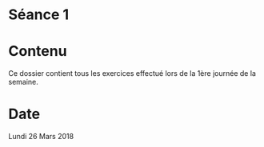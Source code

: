 Séance 1
=====

# Contenu
Ce dossier contient tous les exercices effectué lors de la 1ère journée de la semaine.

# Date
Lundi 26 Mars 2018
